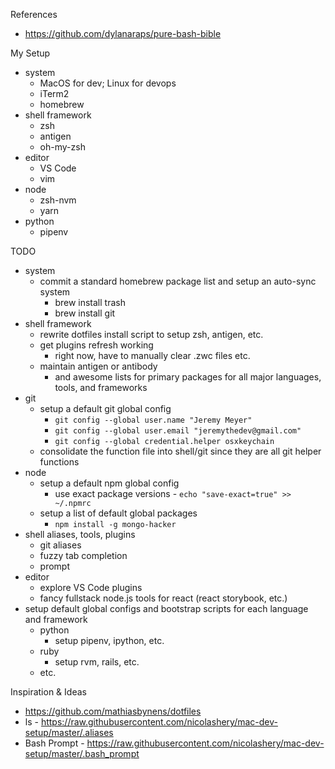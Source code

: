 References
- https://github.com/dylanaraps/pure-bash-bible

My Setup
- system
  - MacOS for dev; Linux for devops
  - iTerm2
  - homebrew
- shell framework
  - zsh
  - antigen
  - oh-my-zsh
- editor
  - VS Code
  - vim
- node
  - zsh-nvm
  - yarn
- python
  - pipenv

TODO
- system
  - commit a standard homebrew package list and setup an auto-sync system
    - brew install trash
    - brew install git
- shell framework
  - rewrite dotfiles install script to setup zsh, antigen, etc.
  - get plugins refresh working
    - right now, have to manually clear .zwc files etc.
  - maintain antigen or antibody
    - and awesome lists for primary packages for all major languages, tools, and frameworks
- git
  - setup a default git global config
    - `git config --global user.name "Jeremy Meyer"`
    - `git config --global user.email "jeremythedev@gmail.com"`
    - `git config --global credential.helper osxkeychain`
  - consolidate the function file into shell/git since they are all git helper functions
- node
  - setup a default npm global config
    - use exact package versions - `echo "save-exact=true" >> ~/.npmrc`
  - setup a list of default global packages
    - `npm install -g mongo-hacker`
- shell aliases, tools, plugins
  - git aliases
  - fuzzy tab completion
  - prompt
- editor
  - explore VS Code plugins
  - fancy fullstack node.js tools for react (react storybook, etc.)
- setup default global configs and bootstrap scripts for each language and framework
  - python
    - setup pipenv, ipython, etc.
  - ruby
    - setup rvm, rails, etc.
  - etc.

Inspiration & Ideas
- https://github.com/mathiasbynens/dotfiles
- ls - https://raw.githubusercontent.com/nicolashery/mac-dev-setup/master/.aliases
- Bash Prompt - https://raw.githubusercontent.com/nicolashery/mac-dev-setup/master/.bash_prompt
